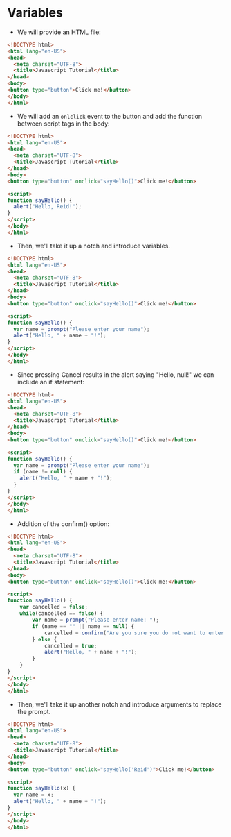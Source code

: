 # Variables

* We will provide an HTML file:
```html
<!DOCTYPE html>
<html lang="en-US">
<head>
  <meta charset="UTF-8">
  <title>Javascript Tutorial</title>
</head>
<body>
<button type="button">Click me!</button>
</body>
</html>
```
* We will add an `onlclick` event to the button and add the function between script tags in the body:
```html
<!DOCTYPE html>
<html lang="en-US">
<head>
  <meta charset="UTF-8">
  <title>Javascript Tutorial</title>
</head>
<body>
<button type="button" onclick="sayHello()">Click me!</button>

<script>
function sayHello() {
  alert("Hello, Reid!");
}
</script>
</body>
</html>
```
* Then, we'll take it up a notch and introduce variables.
```html
<!DOCTYPE html>
<html lang="en-US">
<head>
  <meta charset="UTF-8">
  <title>Javascript Tutorial</title>
</head>
<body>
<button type="button" onclick="sayHello()">Click me!</button>

<script>
function sayHello() {
  var name = prompt("Please enter your name");
  alert("Hello, " + name + "!");
}
</script>
</body>
</html>
```
* Since pressing Cancel results in the alert saying "Hello, null!" we can include an if statement:
```html
<!DOCTYPE html>
<html lang="en-US">
<head>
  <meta charset="UTF-8">
  <title>Javascript Tutorial</title>
</head>
<body>
<button type="button" onclick="sayHello()">Click me!</button>

<script>
function sayHello() {
  var name = prompt("Please enter your name");
  if (name != null) {
    alert("Hello, " + name + "!");
  }
}
</script>
</body>
</html>
```
* Addition of the confirm() option:
```html
<!DOCTYPE html>
<html lang="en-US">
<head>
  <meta charset="UTF-8">
  <title>Javascript Tutorial</title>
</head>
<body>
<button type="button" onclick="sayHello()">Click me!</button>

<script>
function sayHello() {
	var cancelled = false;
	while(cancelled == false) {
		var name = prompt("Please enter name: ");
		if (name == "" || name == null) {
			cancelled = confirm("Are you sure you do not want to enter your name?");
		} else {
			cancelled = true;
			alert("Hello, " + name + "!");
		}
	}
}
</script>
</body>
</html>
```
* Then, we'll take it up another notch and introduce arguments to replace the prompt.
```html
<!DOCTYPE html>
<html lang="en-US">
<head>
  <meta charset="UTF-8">
  <title>Javascript Tutorial</title>
</head>
<body>
<button type="button" onclick="sayHello('Reid')">Click me!</button>

<script>
function sayHello(x) {
  var name = x;
  alert("Hello, " + name + "!");
}
</script>
</body>
</html>
```
